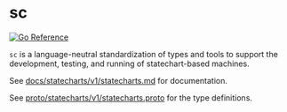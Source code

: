 # sc

[![Go Reference](https://pkg.go.dev/badge/github.com/tmc/sc.svg)](https://pkg.go.dev/github.com/tmc/sc)

`sc` is a language-neutral standardization of types and tools to support the development, testing, and running of statechart-based machines.

See [docs/statecharts/v1/statecharts.md](./docs/statecharts/v1/statecharts.md) for documentation.

See [proto/statecharts/v1/statecharts.proto](./proto/statecharts/v1/statecharts.proto) for the
type definitions.

